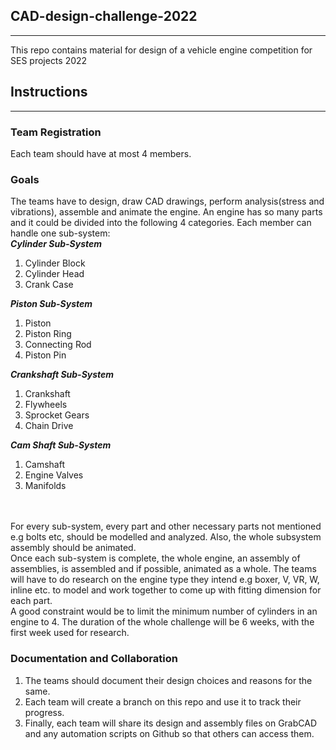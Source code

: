 ## CAD-design-challenge-2022


<hr>

This repo contains material for design of a vehicle engine competition for SES projects 2022

## Instructions
<hr>

### Team Registration
Each team should have at most 4 members. 

### Goals
The teams have to design, draw CAD drawings, perform analysis(stress and vibrations), assemble and animate
the engine. An engine has so many parts and it could be divided into the following 4 categories. Each member can handle one sub-system:
 <br>
 ***Cylinder Sub-System***
1. Cylinder Block
2. Cylinder Head
3. Crank Case

***Piston Sub-System***
1. Piston
2. Piston Ring
3. Connecting Rod
4. Piston Pin

***Crankshaft Sub-System***
1. Crankshaft
2. Flywheels
3. Sprocket Gears
4. Chain Drive

***Cam Shaft Sub-System***
1. Camshaft
2. Engine Valves
3. Manifolds

<br/> <br />
For every sub-system, every part and other necessary parts not mentioned e.g bolts etc, should be modelled
 and analyzed. Also, the whole subsystem assembly should be animated. <br/>
 Once each sub-system is complete, the whole engine, an assembly of assemblies, is assembled and if possible,
 animated as a whole. The teams will have to do research on the engine type they intend e.g boxer, V, VR, W, 
 inline etc. to model and work together to come up with fitting dimension for each part. 
 <br/>
 A good constraint would be to limit the minimum number of cylinders in an engine to 4. The duration of the whole
 challenge will be 6 weeks, with the first week used for research.
 
 ### Documentation and Collaboration
 1. The teams should document their design choices and reasons for the same.
 2. Each team will create a branch on this repo and use it to track their progress.
 3. Finally, each team will share its design and assembly files on GrabCAD and any automation scripts on Github so that others can access them. 